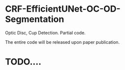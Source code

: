 # CRF-EfficientUNet-OC-OD-Segmentation
 Optic Disc, Cup Detection. Partial code.

The entire code will be released upon paper publication.

# TODO....
